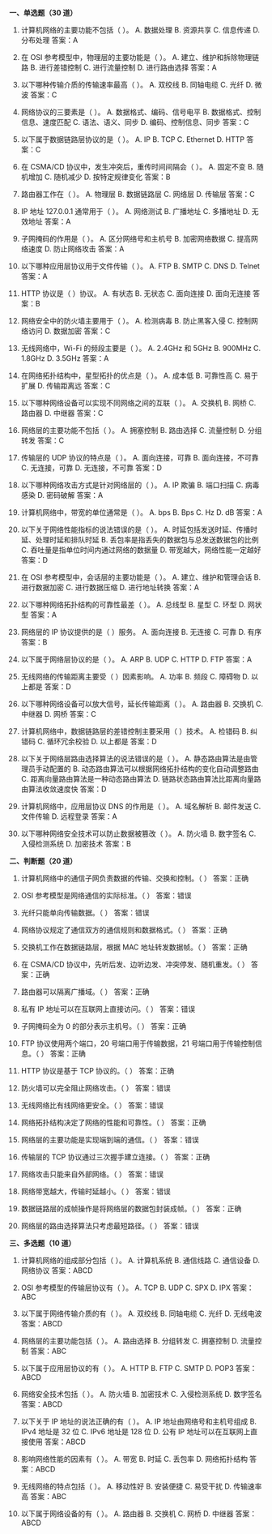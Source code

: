 **一、单选题（30 道）**

1. 计算机网络的主要功能不包括（  ）。
A. 数据处理
B. 资源共享
C. 信息传递
D. 分布处理
答案：A

2. 在 OSI 参考模型中，物理层的主要功能是（  ）。
A. 建立、维护和拆除物理链路
B. 进行差错控制
C. 进行流量控制
D. 进行路由选择
答案：A

3. 以下哪种传输介质的传输速率最高（  ）。
A. 双绞线
B. 同轴电缆
C. 光纤
D. 微波
答案：C

4. 网络协议的三要素是（  ）。
A. 数据格式、编码、信号电平
B. 数据格式、控制信息、速度匹配
C. 语法、语义、同步
D. 编码、控制信息、同步
答案：C

5. 以下属于数据链路层协议的是（  ）。
A. IP
B. TCP
C. Ethernet
D. HTTP
答案：C

6. 在 CSMA/CD 协议中，发生冲突后，重传时间间隔会（  ）。
A. 固定不变
B. 随机增加
C. 随机减少
D. 按特定规律变化
答案：B

7. 路由器工作在（  ）。
A. 物理层
B. 数据链路层
C. 网络层
D. 传输层
答案：C

8. IP 地址 127.0.0.1 通常用于（  ）。
A. 网络测试
B. 广播地址
C. 多播地址
D. 无效地址
答案：A

9. 子网掩码的作用是（  ）。
A. 区分网络号和主机号
B. 加密网络数据
C. 提高网络速度
D. 防止网络攻击
答案：A

10. 以下哪种应用层协议用于文件传输（  ）。
A. FTP
B. SMTP
C. DNS
D. Telnet
答案：A

11. HTTP 协议是（  ）协议。
A. 有状态
B. 无状态
C. 面向连接
D. 面向无连接
答案：B

12. 网络安全中的防火墙主要用于（  ）。
A. 检测病毒
B. 防止黑客入侵
C. 控制网络访问
D. 数据加密
答案：C

13. 无线网络中，Wi-Fi 的频段主要是（  ）。
A. 2.4GHz 和 5GHz
B. 900MHz
C. 1.8GHz
D. 3.5GHz
答案：A

14. 在网络拓扑结构中，星型拓扑的优点是（  ）。
A. 成本低
B. 可靠性高
C. 易于扩展
D. 传输距离远
答案：C

15. 以下哪种网络设备可以实现不同网络之间的互联（  ）。
A. 交换机
B. 网桥
C. 路由器
D. 中继器
答案：C

16. 网络层的主要功能不包括（  ）。
A. 拥塞控制
B. 路由选择
C. 流量控制
D. 分组转发
答案：C

17. 传输层的 UDP 协议的特点是（  ）。
A. 面向连接，可靠
B. 面向连接，不可靠
C. 无连接，可靠
D. 无连接，不可靠
答案：D

18. 以下哪种网络攻击方式是针对网络层的（  ）。
A. IP 欺骗
B. 端口扫描
C. 病毒感染
D. 密码破解
答案：A

19. 计算机网络中，带宽的单位通常是（  ）。
A. bps
B. Bps
C. Hz
D. dB
答案：A

20. 以下关于网络性能指标的说法错误的是（  ）。
A. 时延包括发送时延、传播时延、处理时延和排队时延
B. 丢包率是指丢失的数据包与总发送数据包的比例
C. 吞吐量是指单位时间内通过网络的数据量
D. 带宽越大，网络性能一定越好
答案：D

21. 在 OSI 参考模型中，会话层的主要功能是（  ）。
A. 建立、维护和管理会话
B. 进行数据加密
C. 进行数据压缩
D. 进行地址转换
答案：A

22. 以下哪种网络拓扑结构的可靠性最差（  ）。
A. 总线型
B. 星型
C. 环型
D. 网状型
答案：A

23. 网络层的 IP 协议提供的是（  ）服务。
A. 面向连接
B. 无连接
C. 可靠
D. 有序
答案：B

24. 以下属于网络层协议的是（  ）。
A. ARP
B. UDP
C. HTTP
D. FTP
答案：A

25. 无线网络的传输距离主要受（  ）因素影响。
A. 功率
B. 频段
C. 障碍物
D. 以上都是
答案：D

26. 以下哪种网络设备可以放大信号，延长传输距离（  ）。
A. 路由器
B. 交换机
C. 中继器
D. 网桥
答案：C

27. 计算机网络中，数据链路层的差错控制主要采用（  ）技术。
A. 检错码
B. 纠错码
C. 循环冗余校验
D. 以上都是
答案：D

28. 以下关于网络层路由选择算法的说法错误的是（  ）。
A. 静态路由算法是由管理员手动配置的
B. 动态路由算法可以根据网络拓扑结构的变化自动调整路由
C. 距离向量路由算法是一种动态路由算法
D. 链路状态路由算法比距离向量路由算法收敛速度快
答案：D

29. 计算机网络中，应用层协议 DNS 的作用是（  ）。
A. 域名解析
B. 邮件发送
C. 文件传输
D. 远程登录
答案：A

30. 以下哪种网络安全技术可以防止数据被篡改（  ）。
A. 防火墙
B. 数字签名
C. 入侵检测系统
D. 加密技术
答案：B

**二、判断题（20 道）**

1. 计算机网络中的通信子网负责数据的传输、交换和控制。（  ）
答案：正确

2. OSI 参考模型是网络通信的实际标准。（  ）
答案：错误

3. 光纤只能单向传输数据。（  ）
答案：错误

4. 网络协议规定了通信双方的通信规则和数据格式。（  ）
答案：正确

5. 交换机工作在数据链路层，根据 MAC 地址转发数据帧。（  ）
答案：正确

6. 在 CSMA/CD 协议中，先听后发、边听边发、冲突停发、随机重发。（  ）
答案：正确

7. 路由器可以隔离广播域。（  ）
答案：正确

8. 私有 IP 地址可以在互联网上直接访问。（  ）
答案：错误

9. 子网掩码全为 0 的部分表示主机号。（  ）
答案：正确

10. FTP 协议使用两个端口，20 号端口用于传输数据，21 号端口用于传输控制信息。（  ）
答案：正确

11. HTTP 协议是基于 TCP 协议的。（  ）
答案：正确

12. 防火墙可以完全阻止网络攻击。（  ）
答案：错误

13. 无线网络比有线网络更安全。（  ）
答案：错误

14. 网络拓扑结构决定了网络的性能和可靠性。（  ）
答案：正确

15. 网络层的主要功能是实现端到端的通信。（  ）
答案：错误

16. 传输层的 TCP 协议通过三次握手建立连接。（  ）
答案：正确

17. 网络攻击只能来自外部网络。（  ）
答案：错误

18. 网络带宽越大，传输时延越小。（  ）
答案：错误

19. 数据链路层的成帧操作是将网络层的数据包封装成帧。（  ）
答案：正确

20. 网络层的路由选择算法只考虑最短路径。（  ）
答案：错误

**三、多选题（10 道）**

1. 计算机网络的组成部分包括（  ）。
A. 计算机系统
B. 通信线路
C. 通信设备
D. 网络协议
答案：ABCD

2. OSI 参考模型的传输层协议有（  ）。
A. TCP
B. UDP
C. SPX
D. IPX
答案：ABC

3. 以下属于网络传输介质的有（  ）。
A. 双绞线
B. 同轴电缆
C. 光纤
D. 无线电波
答案：ABCD

4. 网络层的主要功能包括（  ）。
A. 路由选择
B. 分组转发
C. 拥塞控制
D. 流量控制
答案：ABC

5. 以下属于应用层协议的有（  ）。
A. HTTP
B. FTP
C. SMTP
D. POP3
答案：ABCD

6. 网络安全技术包括（  ）。
A. 防火墙
B. 加密技术
C. 入侵检测系统
D. 数字签名
答案：ABCD

7. 以下关于 IP 地址的说法正确的有（  ）。
A. IP 地址由网络号和主机号组成
B. IPv4 地址是 32 位
C. IPv6 地址是 128 位
D. 公有 IP 地址可以在互联网上直接使用
答案：ABCD

8. 影响网络性能的因素有（  ）。
A. 带宽
B. 时延
C. 丢包率
D. 网络拓扑结构
答案：ABCD

9. 无线网络的特点包括（  ）。
A. 移动性好
B. 安装便捷
C. 易受干扰
D. 传输速率高
答案：ABC

10. 以下属于网络设备的有（  ）。
A. 路由器
B. 交换机
C. 网桥
D. 中继器
答案：ABCD 